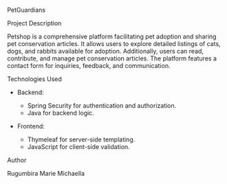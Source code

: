 PetGuardians

Project Description

Petshop is a comprehensive platform facilitating pet adoption and sharing pet conservation articles. 
It allows users to explore detailed listings of cats, dogs, and rabbits available for adoption. 
Additionally, users can read, contribute, and manage pet conservation articles. 
The platform features a contact form for inquiries, feedback, and communication.

Technologies Used

- Backend:
  - Spring Security for authentication and authorization.
  - Java for backend logic.

- Frontend:
  - Thymeleaf for server-side templating.
  - JavaScript for client-side validation.


Author

Rugumbira Marie Michaella
